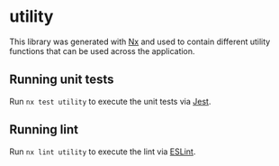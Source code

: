 # utility

This library was generated with [Nx](https://nx.dev) and used to contain different utility functions that can be used across the application.

## Running unit tests

Run `nx test utility` to execute the unit tests via [Jest](https://jestjs.io).

## Running lint

Run `nx lint utility` to execute the lint via [ESLint](https://eslint.org/).
